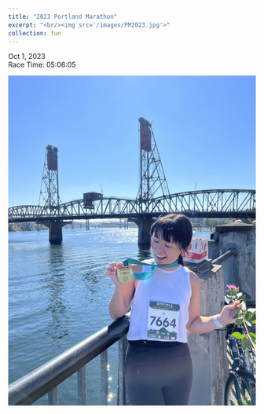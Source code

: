 ```yaml
---
title: "2023 Portland Marathon"
excerpt: "<br/><img src='/images/PM2023.jpg'>"
collection: fun
---
```


Oct 1, 2023   
Race Time: 05:06:05

<img src="/images/PM2023.jpg">
